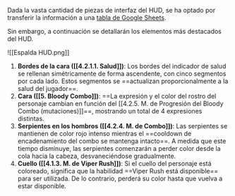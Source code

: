 
Dada la vasta cantidad de piezas de interfaz del HUD, se ha optado por transferir la información a una [tabla de Google Sheets](https://docs.google.com/spreadsheets/d/1hOGiz5BhPVEQA3dbyCqiwdDWB4vAB_6pDW5Fb3lHAlk/edit?usp=sharing).

Sin embargo, a continuación se detallarán los elementos más destacados del HUD.

![[Espalda HUD.png]]

1. **Bordes de la cara ([[4.2.1.1. Salud]])**: Los bordes del indicador de salud se rellenan simétricamente de forma ascendente, con cinco segmentos por cada lado. Estos segmentos se ==actualizan proporcionalmente a la salud del jugador==.
2. **Cara ([[5. Bloody Combo]])**: ==La expresión y el color del rostro del personaje cambian en función del [[4.2.5. M. de Progresión del Bloody Combo (mutaciones)]]==, mostrando un total de 4 expresiones distintas.
3. **Serpientes en los hombros ([[4.2.4. M. de Combo]])**: Las serpientes se mantienen de color rojo intenso mientras el ==cooldown de encadenamiento del combo se mantenga intacto==. A medida que este tiempo disminuye, las serpientes comenzarán a perder color desde la cola hacia la cabeza, desvaneciéndose gradualmente.
4. **Cuello ([[4.1.3. M. de Viper Rush]])**: Si el cuello del personaje está coloreado, significa que la habilidad ==Viper Rush está disponible== para ser utilizada. De lo contrario, perderá su color hasta que vuelva a estar disponible.

